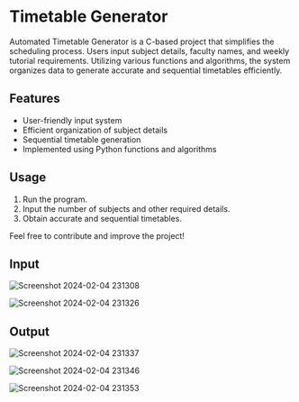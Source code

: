 # Timetable Generator

Automated Timetable Generator is a C-based project that simplifies the scheduling process. Users input subject details, faculty names, and weekly tutorial requirements. Utilizing various functions and algorithms, the system organizes data to generate accurate and sequential timetables efficiently.

## Features

- User-friendly input system
- Efficient organization of subject details
- Sequential timetable generation
- Implemented using Python functions and algorithms

## Usage

1. Run the program.
2. Input the number of subjects and other required details.
3. Obtain accurate and sequential timetables.

Feel free to contribute and improve the project!

## Input

![Screenshot 2024-02-04 231308](https://github.com/ayyappa53/Time-Table-Generator/assets/102962870/a4c73a45-a4e8-4d81-bcf4-220a1c52dacd)

![Screenshot 2024-02-04 231326](https://github.com/ayyappa53/Time-Table-Generator/assets/102962870/2d4be868-12fc-42d4-9d88-2c70843edd17)

## Output
![Screenshot 2024-02-04 231337](https://github.com/ayyappa53/Time-Table-Generator/assets/102962870/d7fa810b-4312-4b8b-89b8-d66cb4712f99)

![Screenshot 2024-02-04 231346](https://github.com/ayyappa53/Time-Table-Generator/assets/102962870/20d7ea9b-b387-4855-a168-423cc7c24250)

![Screenshot 2024-02-04 231353](https://github.com/ayyappa53/Time-Table-Generator/assets/102962870/966e0f51-3f4e-4948-b93c-a67723ee874b)
